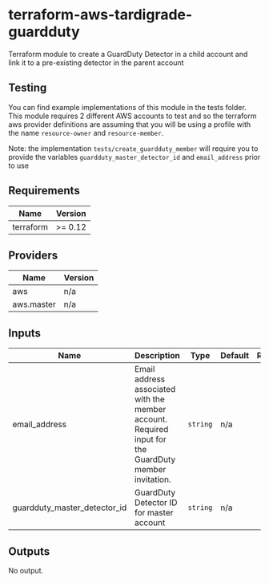 # terraform-aws-tardigrade-guardduty

Terraform module to create a GuardDuty Detector in a child account and link it
to a pre-existing detector in the parent account

## Testing

You can find example implementations of this module in the tests folder. This module
requires 2 different AWS accounts to test and so the terraform aws provider definitions
are assuming that you will be using a profile with the name `resource-owner` and `resource-member`.

Note: the implementation `tests/create_guardduty_member` will require you to provide the variables
`guardduty_master_detector_id` and `email_address` prior to use


<!-- BEGIN TFDOCS -->
## Requirements

| Name | Version |
|------|---------|
| terraform | >= 0.12 |

## Providers

| Name | Version |
|------|---------|
| aws | n/a |
| aws.master | n/a |

## Inputs

| Name | Description | Type | Default | Required |
|------|-------------|------|---------|:--------:|
| email\_address | Email address associated with the member account. Required input for the GuardDuty member invitation. | `string` | n/a | yes |
| guardduty\_master\_detector\_id | GuardDuty Detector ID for master account | `string` | n/a | yes |

## Outputs

No output.

<!-- END TFDOCS -->
